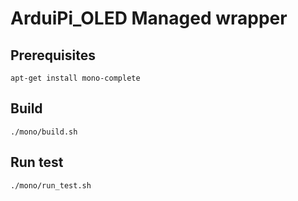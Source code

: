 # ArduiPi_OLED Managed wrapper

## Prerequisites

```
apt-get install mono-complete
```

## Build

```
./mono/build.sh
```

## Run test

```
./mono/run_test.sh
```
